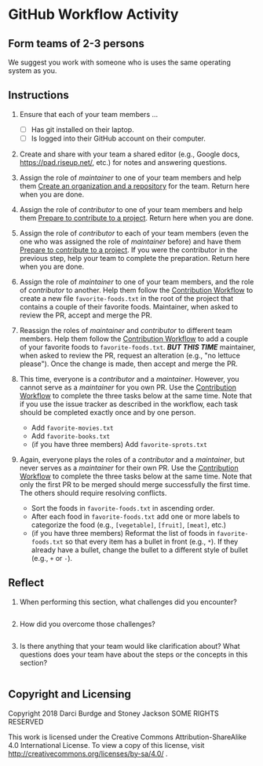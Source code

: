 # GitHub Workflow Activity

## Form teams of 2-3 persons

We suggest you work with someone who is uses the same operating system as you.

## Instructions

1. Ensure that each of your team members ...

    - [ ] Has git installed on their laptop.
    - [ ] Is logged into their GitHub account on their computer.

2. Create and share with your team a shared editor (e.g., Google docs, https://pad.riseup.net/, etc.) for notes and answering questions.

3. Assign the role of _maintainer_ to one of your team members and help them [Create an organization and a repository](create-an-organization-and-a-repository.md) for the team. Return here when you are done.

4. Assign the role of _contributor_ to one of your team members and help them [Prepare to contribute to a project](prepare-to-contribute-to-a-project.md). Return here when you are done.

5. Assign the role of _contributor_ to each of your team members (even the one who was assigned the role of _maintainer_ before) and have them [Prepare to contribute to a project](prepare-to-contribute-to-a-project.md). If you were the contributor in the previous step, help your team to complete the preparation. Return here when you are done.

6. Assign the role of _maintainer_ to one of your team members, and the role of _contributor_ to another. Help them follow the [Contribution Workflow](contribution-workflow.md) to create a new file `favorite-foods.txt` in the root of the project that contains a couple of their favorite foods. Maintainer, when asked to review the PR, accept and merge the PR.

7. Reassign the roles of _maintainer_ and _contributor_ to different team members. Help them follow the [Contribution Workflow](contribution-workflow.md) to add a couple of your favorite foods to `favorite-foods.txt`. ___BUT THIS TIME___
maintainer, when asked to review the PR, request an alteration (e.g., "no lettuce please"). Once the change is made, then accept and merge the PR.

8. This time, everyone is a _contributor_ and a _maintainer_. However, you cannot serve as a _maintainer_ for you own PR. Use the [Contribution Workflow](contribution-workflow.md) to complete the three tasks below at the same time. Note that if you use the issue tracker as described in the workflow, each task should be completed exactly once and by one person.
    * Add `favorite-movies.txt`
    * Add `favorite-books.txt`
    * (if you have three members) Add `favorite-sprots.txt`

9. Again, everyone plays the roles of a _contributor_ and a _maintainer_, but never serves as a _maintainer_ for their own PR. Use the [Contribution Workflow](contribution-workflow.md) to complete the three tasks below at the same time. Note that only the first PR to be merged should merge successfully the first time. The others should require resolving conflicts.
    * Sort the foods in `favorite-foods.txt` in ascending order.
    * After each food in `favorite-foods.txt` add one or more labels to categorize the food (e.g., `[vegetable]`, `[fruit]`, `[meat]`, etc.)
    * (if you have three members) Reformat the list of foods in `favorite-foods.txt` so that every item has a bullet in front (e.g., `*`). If they already have a bullet, change the bullet to a different style of bullet (e.g., `+` or `-`).


## Reflect

1. When performing this section, what challenges did you encounter?

    ```

    ```

2. How did you overcome those challenges?

    ```

    ```

3. Is there anything that your team would like clarification about? What questions does your team have about the steps or the concepts in this section?

    ```

    ```


## Copyright and Licensing

Copyright 2018 Darci Burdge and Stoney Jackson SOME RIGHTS RESERVED

This work is licensed under the Creative Commons Attribution-ShareAlike 4.0 International License. To view a copy of this license, visit http://creativecommons.org/licenses/by-sa/4.0/ .
